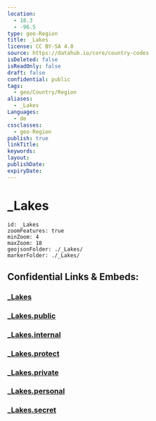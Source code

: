 ```yaml
---
location:
  - 18.3
  - -96.5
type: geo-Region
title: _Lakes
license: CC BY-SA 4.0
source: https://datahub.io/core/country-codes
isDeleted: false
isReadOnly: false
draft: false
confidential: public
tags:
  - geo/Country/Region
aliases:
  - _Lakes
Languages:
  - de
cssclasses:
  - geo-Region
publish: true
linkTitle:
keywords:
layout:
publishDate:
expiryDate:
---
```


# _Lakes

```leaflet
id: _Lakes
zoomFeatures: true 
minZoom: 4 
maxZoom: 18
geojsonFolder: ./_Lakes/
markerFolder: ./_Lakes/
```


## Confidential Links & Embeds: 

### [_Lakes](/_Standards/Earth/Continent/America~Central/Mexico/States~Mexico/Oaxaca/_Lakes.md) 

### [_Lakes.public](/_public/Earth/Continent/America~Central/Mexico/States~Mexico/Oaxaca/_Lakes.public.md) 

### [_Lakes.internal](/_internal/Earth/Continent/America~Central/Mexico/States~Mexico/Oaxaca/_Lakes.internal.md) 

### [_Lakes.protect](/_protect/Earth/Continent/America~Central/Mexico/States~Mexico/Oaxaca/_Lakes.protect.md) 

### [_Lakes.private](/_private/Earth/Continent/America~Central/Mexico/States~Mexico/Oaxaca/_Lakes.private.md) 

### [_Lakes.personal](/_personal/Earth/Continent/America~Central/Mexico/States~Mexico/Oaxaca/_Lakes.personal.md) 

### [_Lakes.secret](/_secret/Earth/Continent/America~Central/Mexico/States~Mexico/Oaxaca/_Lakes.secret.md)

